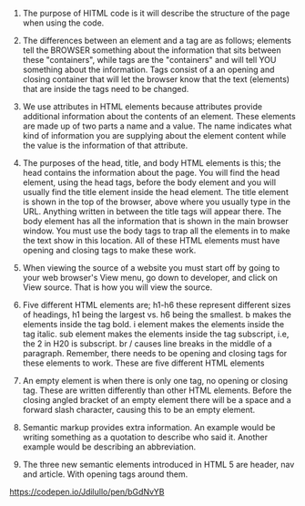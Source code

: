 1. The purpose of HITML code is it will describe the structure of the page when using the code.

2. The differences between an element and a tag are as follows; elements tell the BROWSER something about the information that sits between these "containers", while tags are the "containers" and will tell YOU something about the information. Tags consist of a an opening and closing container that will let the browser know that the text (elements) that are inside the tags need to be changed.

3. We use attributes in HTML elements because attributes provide additional information about the contents of an element. These elements are made up of two parts a name and a value. The name indicates what kind of information you are supplying about the element content while the value is the information of that attribute.

4. The purposes of the head, title, and body HTML elements is this; the head contains the information about the page. You will find the head element, using the head tags, before the body element and you will usually find the title element inside the head element. The title element is shown in the top of the browser, above where you usually type in the URL. Anything written in between the title tags will appear there. The body element has all the information that is shown in the main browser window. You must use the body tags to trap all the elements in to make the text show in this location. All of these HTML elements must have opening and closing tags to make these work.

5. When viewing the source of a website you must start off by going to your web browser's View menu, go down to developer, and click on View source. That is how you will view the source.

6. Five different HTML elements are; h1-h6 these represent different sizes of headings, h1 being the largest vs. h6 being the smallest. b makes the elements inside the tag bold. i element makes the elements inside the tag italic. sub element makes the elements inside the tag subscript, i.e, the 2 in H20 is subscript. br / causes line breaks in the middle of a paragraph. Remember, there needs to be opening and closing tags for these elements to work. These are five different HTML elements

7. An empty element is when there is only one tag, no opening or closing tag. These are written differently than other HTML elements. Before the closing angled bracket of an empty element there will be a space and a forward slash character, causing this to be an empty element.

8. Semantic markup provides extra information. An example would be writing something as a quotation to describe who said it. Another example would be describing an abbreviation.

9. The three new semantic elements introduced in HTML 5 are header, nav and article. With opening tags around them.

https://codepen.io/Jdilullo/pen/bGdNvYB
